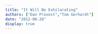 ```yaml
---
title: "It Will Be Exhilarating"
authors: ["Dan Provost","Tom Gerhardt"]
date: "2012-08-28"
display: true
---
```


<!-- Your comments or review here -->
